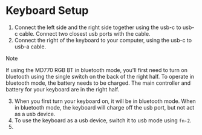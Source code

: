 # Keyboard Setup

1. Connect the left side and the right side together using the usb-c to usb-c cable.  Connect two closest usb ports with the cable.
2. Connect the right of the keyboard to your computer, using the usb-c to usb-a cable.

> [!NOTE]
> If using the MD770 RGB BT in bluetooth mode, you'll first need to turn on bluetooth using the single switch on the back of the right half. To operate in bluetooth mode, the battery needs to be charged.  The main controller and battery for your keyboard are in the right half. 

3. When you first turn your keyboard on, it will be in bluetooth mode.  When in bluetooth mode, the keyboard will charge off the usb port, but not act as a usb device.
4. To use the keyboard as a usb device, switch it to usb mode using `fn-2`.
5. 
